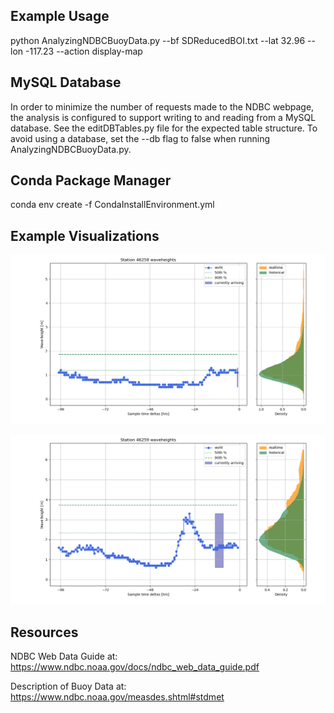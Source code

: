 
## Example Usage

python AnalyzingNDBCBuoyData.py --bf SDReducedBOI.txt --lat 32.96 --lon -117.23 --action display-map

## MySQL Database

In order to minimize the number of requests made to the NDBC webpage, the analysis is configured to support writing to and reading from a MySQL database.
See the editDBTables.py file for the expected table structure.
To avoid using a database, set the --db flag to false when running AnalyzingNDBCBuoyData.py.

## Conda Package Manager

conda env create -f CondaInstallEnvironment.yml

## Example Visualizations

![close buoy](./sample_images/closebuoyexample.png)


![far buoy](./sample_images/fartherbuoyexample.png)

## Resources
NDBC Web Data Guide at:
https://www.ndbc.noaa.gov/docs/ndbc_web_data_guide.pdf

Description of Buoy Data at:
https://www.ndbc.noaa.gov/measdes.shtml#stdmet

